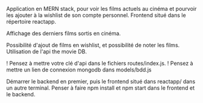 Application en MERN stack, pour voir les films actuels au cinéma et pourvoir les ajouter à la wishlist de son compte personnel.
Frontend situé dans le répertoire reactapp.

Affichage des derniers films sortis en cinéma.

Possibilité d'ajout de films en wishlist, et possibilité de noter les films.
Utilisation de l'api the movie DB.

! Pensez à mettre votre clé d'api dans le fichiers routes/index.js.
! Pensez à mettre un lien de connexion mongodb dans models/bdd.js

Démarrer le backend en premier, puis le frontend situé dans reactapp/ dans un autre terminal.
Penser à faire npm install et npm start dans le frontend et le backend.